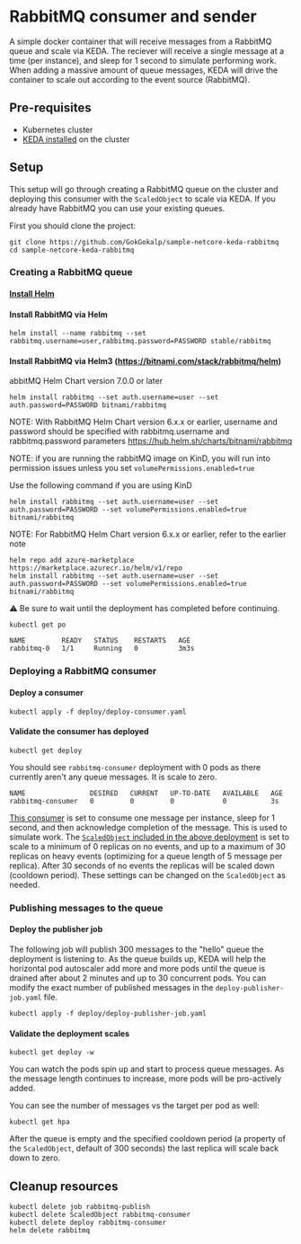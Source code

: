 # RabbitMQ consumer and sender

A simple docker container that will receive messages from a RabbitMQ queue and scale via KEDA.  The reciever will receive a single message at a time (per instance), and sleep for 1 second to simulate performing work.  When adding a massive amount of queue messages, KEDA will drive the container to scale out according to the event source (RabbitMQ).

## Pre-requisites

* Kubernetes cluster
* [KEDA installed](https://github.com/kedacore/keda#setup) on the cluster

## Setup

This setup will go through creating a RabbitMQ queue on the cluster and deploying this consumer with the `ScaledObject` to scale via KEDA.  If you already have RabbitMQ you can use your existing queues.

First you should clone the project:

```cli
git clone https://github.com/GokGokalp/sample-netcore-keda-rabbitmq
cd sample-netcore-keda-rabbitmq
```

### Creating a RabbitMQ queue

#### [Install Helm](https://helm.sh/docs/using_helm/)

#### Install RabbitMQ via Helm

```cli
helm install --name rabbitmq --set rabbitmq.username=user,rabbitmq.password=PASSWORD stable/rabbitmq
```
#### Install RabbitMQ via Helm3 (https://bitnami.com/stack/rabbitmq/helm)

abbitMQ Helm Chart version 7.0.0 or later
```cli
helm install rabbitmq --set auth.username=user --set auth.password=PASSWORD bitnami/rabbitmq
```

NOTE: With RabbitMQ Helm Chart version 6.x.x or earlier, username and password should be specified with rabbitmq.username and rabbitmq.password parameters https://hub.helm.sh/charts/bitnami/rabbitmq

NOTE: if you are running the rabbitMQ image on KinD, you will run into permission issues unless you set ``volumePermissions.enabled=true``

Use the following command if you are using KinD

```cli
helm install rabbitmq --set auth.username=user --set auth.password=PASSWORD --set volumePermissions.enabled=true bitnami/rabbitmq
```
NOTE: For RabbitMQ Helm Chart version 6.x.x or earlier, refer to the earlier note


``` on AKS
helm repo add azure-marketplace https://marketplace.azurecr.io/helm/v1/repo
helm install rabbitmq --set auth.username=user --set auth.password=PASSWORD --set volumePermissions.enabled=true bitnami/rabbitmq
```

⚠️ Be sure to wait until the deployment has completed before continuing.  

```cli
kubectl get po

NAME         READY   STATUS    RESTARTS   AGE
rabbitmq-0   1/1     Running   0          3m3s
```

### Deploying a RabbitMQ consumer

#### Deploy a consumer
```cli
kubectl apply -f deploy/deploy-consumer.yaml
```

#### Validate the consumer has deployed
```cli
kubectl get deploy
```

You should see `rabbitmq-consumer` deployment with 0 pods as there currently aren't any queue messages.  It is scale to zero.

```
NAME                DESIRED   CURRENT   UP-TO-DATE   AVAILABLE   AGE
rabbitmq-consumer   0         0         0            0           3s
```

[This consumer](https://github.com/GokGokalp/sample-netcore-keda-rabbitmq/Receive/Receive.cs) is set to consume one message per instance, sleep for 1 second, and then acknowledge completion of the message.  This is used to simulate work.  The [`ScaledObject` included in the above deployment](deploy/deploy-consumer.yaml) is set to scale to a minimum of 0 replicas on no events, and up to a maximum of 30 replicas on heavy events (optimizing for a queue length of 5 message per replica).  After 30 seconds of no events the replicas will be scaled down (cooldown period).  These settings can be changed on the `ScaledObject` as needed.

### Publishing messages to the queue

#### Deploy the publisher job

The following job will publish 300 messages to the "hello" queue the deployment is listening to. As the queue builds up, KEDA will help the horizontal pod autoscaler add more and more pods until the queue is drained after about 2 minutes and up to 30 concurrent pods.  You can modify the exact number of published messages in the `deploy-publisher-job.yaml` file.

```cli
kubectl apply -f deploy/deploy-publisher-job.yaml
```

#### Validate the deployment scales
```cli
kubectl get deploy -w
```

You can watch the pods spin up and start to process queue messages.  As the message length continues to increase, more pods will be pro-actively added.  

You can see the number of messages vs the target per pod as well:
```cli
kubectl get hpa
```

After the queue is empty and the specified cooldown period (a property of the `ScaledObject`, default of 300 seconds) the last replica will scale back down to zero.

## Cleanup resources

```cli
kubectl delete job rabbitmq-publish
kubectl delete ScaledObject rabbitmq-consumer
kubectl delete deploy rabbitmq-consumer
helm delete rabbitmq
```
